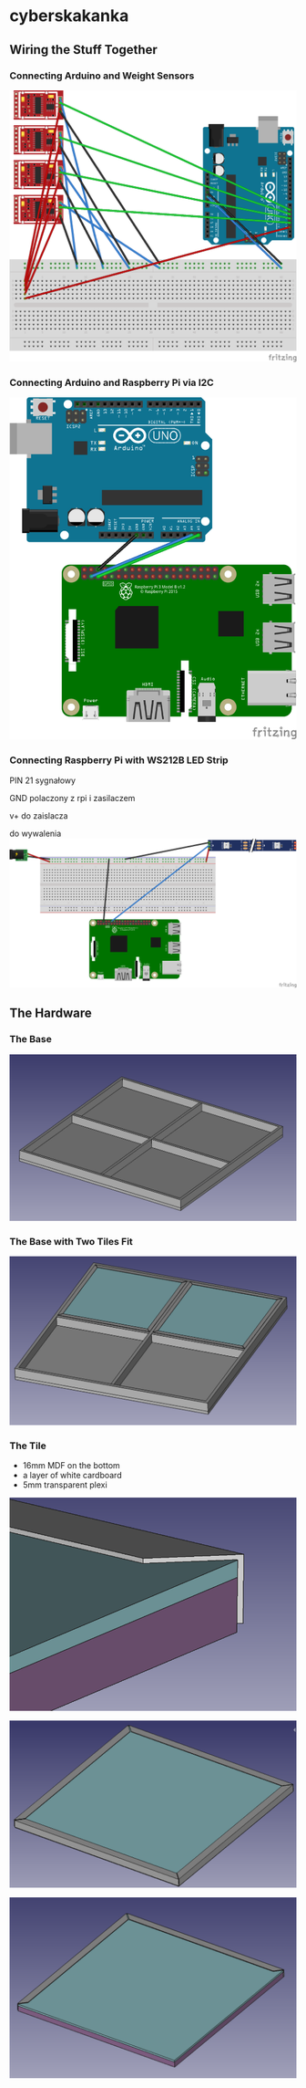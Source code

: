 # cyberskakanka

## Wiring the Stuff Together

### Connecting Arduino and Weight Sensors

![](img/Arduino-Weighto_bb.png)

### Connecting Arduino and Raspberry Pi via I2C

![](img/Arduino-RPi-I2C_bb.png)

### Connecting Raspberry Pi with WS212B LED Strip


PIN 21 sygnałowy

GND polaczony z rpi i zasilaczem

v+ do zaislacza

do wywalenia
![](img/RPi-LED_bb.png)

## The Hardware

### The Base

![](img/baza.png)

### The Base with Two Tiles Fit

![](img/baza2.png)

### The Tile

- 16mm MDF on the bottom
- a layer of white cardboard
- 5mm transparent plexi

![](img/mdf.png)

![](img/mdf_4katy.png)

![](img/mdf_rzut.png)
